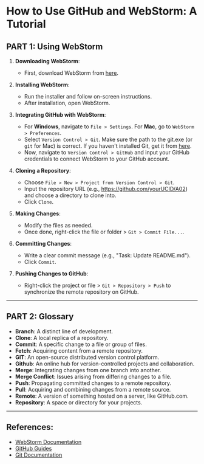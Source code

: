 # How to Use GitHub and WebStorm: A Tutorial

## PART 1: Using WebStorm

1. **Downloading WebStorm**: 
   - First, download WebStorm from [here](https://www.jetbrains.com/webstorm/download/).

2. **Installing WebStorm**:
   - Run the installer and follow on-screen instructions.
   - After installation, open WebStorm.
   
3. **Integrating GitHub with WebStorm**: 
   - For **Windows**, navigate to `File > Settings`. For **Mac**, go to `WebStorm > Preferences`.
   - Select `Version Control > Git`. Make sure the path to the git.exe (or `git` for Mac) is correct. If you haven't installed Git, get it from [here](https://git-scm.com/).
   - Now, navigate to `Version Control > GitHub` and input your GitHub credentials to connect WebStorm to your GitHub account.

4. **Cloning a Repository**:
   - Choose `File > New > Project from Version Control > Git`.
   - Input the repository URL (e.g., https://github.com/yourUCID/A02) and choose a directory to clone into.
   - Click `Clone`.

5. **Making Changes**:
   - Modify the files as needed.
   - Once done, right-click the file or folder > `Git > Commit File...`.

6. **Committing Changes**:
   - Write a clear commit message (e.g., "Task: Update README.md").
   - Click `Commit`.

7. **Pushing Changes to GitHub**:
   - Right-click the project or file > `Git > Repository > Push` to synchronize the remote repository on GitHub.

---

## PART 2: Glossary 

- **Branch**: A distinct line of development.
- **Clone**: A local replica of a repository.
- **Commit**: A specific change to a file or group of files.
- **Fetch**: Acquiring content from a remote repository.
- **GIT**: An open-source distributed version control platform.
- **Github**: An online hub for version-controlled projects and collaboration.
- **Merge**: Integrating changes from one branch into another.
- **Merge Conflict**: Issues arising from differing changes to a file.
- **Push**: Propagating committed changes to a remote repository.
- **Pull**: Acquiring and combining changes from a remote source.
- **Remote**: A version of something hosted on a server, like GitHub.com.
- **Repository**: A space or directory for your projects.

---

## References:
- [WebStorm Documentation](https://www.jetbrains.com/webstorm/documentation/documentation.html)
- [GitHub Guides](https://guides.github.com/)
- [Git Documentation](https://git-scm.com/doc)
